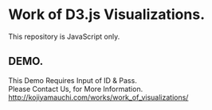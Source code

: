 # Work of D3.js Visualizations.

This repository is JavaScript only.  

## DEMO.  
This Demo Requires Input of ID & Pass.  
Please Contact Us, for More Information.  
<http://kojiyamauchi.com/works/work_of_visualizations/>

